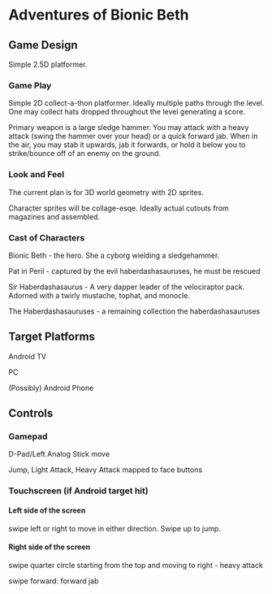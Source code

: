 # Adventures of Bionic Beth

## Game Design
Simple 2.5D platformer.

### Game Play
Simple 2D collect-a-thon platformer. Ideally multiple paths through the level. One may collect hats dropped throughout the level generating a score.

Primary weapon is a large sledge hammer. You may attack with a heavy attack (swing the hammer over your head) or a quick forward jab. When in the air, you may stab it upwards, jab it forwards, or hold it below you to strike/bounce off of an enemy on the ground.

### Look and Feel
The current plan is for 3D world geometry with 2D sprites.

Character sprites will be collage-esqe. Ideally actual cutouts from magazines and assembled.

### Cast of Characters
Bionic Beth - the hero. She a cyborg wielding a sledgehammer.

Pat in Peril - captured by the evil haberdashasauruses, he must be rescued

Sir Haberdashasaurus - A very dapper leader of the velociraptor pack. Adorned with a twirly mustache, tophat, and monocle.

The Haberdashasauruses - a remaining collection the haberdashasauruses

## Target Platforms
Android TV

PC

(Possibly) Android Phone

## Controls
### Gamepad
D-Pad/Left Analog Stick move

Jump, Light Attack, Heavy Attack mapped to face buttons

### Touchscreen (if Android target hit)
#### Left side of the screen
swipe left or right to move in either direction. Swipe up to jump.
#### Right side of the screen
swipe quarter circle starting from the top and moving to right - heavy attack

swipe forward: forward jab
